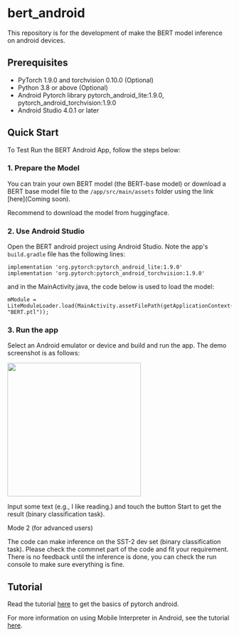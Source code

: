 # bert_android

This repository is for the development of make the BERT model inference on android devices.

## Prerequisites

* PyTorch 1.9.0 and torchvision 0.10.0 (Optional)
* Python 3.8 or above (Optional)
* Android Pytorch library pytorch_android_lite:1.9.0, pytorch_android_torchvision:1.9.0
* Android Studio 4.0.1 or later

## Quick Start

To Test Run the BERT Android App, follow the steps below:

### 1. Prepare the Model

You can train your own BERT model (the BERT-base model) or download a BERT base model file to the `/app/src/main/assets` folder using the link [here](Coming soon).

Recommend to download the model from huggingface.


### 2. Use Android Studio

Open the BERT android project using Android Studio. Note the app's `build.gradle` file has the following lines:

```
implementation 'org.pytorch:pytorch_android_lite:1.9.0'
implementation 'org.pytorch:pytorch_android_torchvision:1.9.0'
```

and in the MainActivity.java, the code below is used to load the model:

```
mModule = LiteModuleLoader.load(MainActivity.assetFilePath(getApplicationContext(), "BERT.ptl"));
```

### 3. Run the app
Select an Android emulator or device and build and run the app. The demo screenshot is as follows:

<img swidth="440" height="300" src="./imgs/screenshot.jpg"/>

Input some text (e.g., I like reading.) and touch the button Start to get the result (binary classification task).

Mode 2 (for advanced users)

The code can make inference on the SST-2 dev set (binary classification task). Please check the commnet part of the code and fit your requirement. There is no feedback until the inference is done, you can check the run console to make sure everything is fine.

## Tutorial

Read the tutorial [here](https://pytorch.org/mobile/android/) to get the basics of pytorch android.

For more information on using Mobile Interpreter in Android, see the tutorial [here](https://pytorch.org/tutorials/recipes/mobile_interpreter.html).
